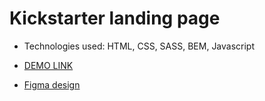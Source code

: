 # Kickstarter landing page

- Technologies used: HTML, CSS, SASS, BEM, Javascript

- [DEMO LINK](https://aliceblunt8.github.io/Kickstarter/)

- [Figma design](https://www.figma.com/file/5jdcVOv7NiA0l0HGfqEyHC/%E2%84%9611-(kickstarter)-(Copy)?node-id=0%3A1) 
